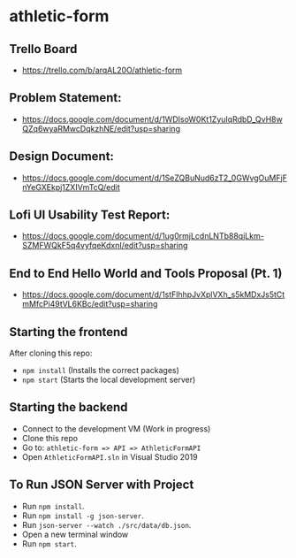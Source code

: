 # athletic-form

## Trello Board

- https://trello.com/b/arqAL20O/athletic-form

## Problem Statement:

- https://docs.google.com/document/d/1WDIsoW0Kt1ZyuIqRdbD_QvH8wQZq6wyaRMwcDqkzhNE/edit?usp=sharing

## Design Document:

- https://docs.google.com/document/d/1SeZQBuNud6zT2_0GWvgOuMFjFnYeGXEkpj1ZXIVmTcQ/edit

## Lofi UI Usability Test Report:

- https://docs.google.com/document/d/1ug0rmjLcdnLNTb88qjLkm-SZMFWQkF5q4vyfqeKdxnI/edit?usp=sharing

## End to End Hello World and Tools Proposal (Pt. 1)

- https://docs.google.com/document/d/1stFlhhpJvXplVXh_s5kMDxJs5tCtmMfcPi49tVL6KBc/edit?usp=sharing




## Starting the frontend
After cloning this repo:
- `npm install` (Installs the correct packages)
- `npm start` (Starts the local development server)

## Starting the backend
- Connect to the development VM (Work in progress)
- Clone this repo
- Go to: `athletic-form => API => AthleticFormAPI`
- Open `AthleticFormAPI.sln` in Visual Studio 2019

## To Run JSON Server with Project
- Run `npm install`.
- Run `npm install -g json-server`.
- Run `json-server --watch ./src/data/db.json`.
- Open a new terminal window
- Run `npm start`.
